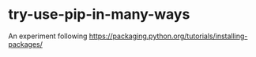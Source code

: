 # try-use-pip-in-many-ways
An experiment following https://packaging.python.org/tutorials/installing-packages/
